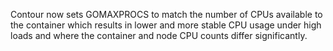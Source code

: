 Contour now sets GOMAXPROCS to match the number of CPUs available to the container which results in lower and more stable CPU usage under high loads and where the container and node CPU counts differ significantly.
